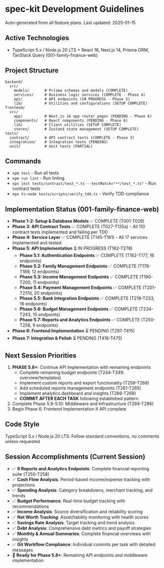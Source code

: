 # spec-kit Development Guidelines

Auto-generated from all feature plans. Last updated: 2025-01-15

## Active Technologies
- TypeScript 5.x / Node.js 20 LTS + React 18, Next.js 14, Prisma ORM, TanStack Query (001-family-finance-web)

## Project Structure
```
backend/
  src/
    models/       # Prisma schemas and models (COMPLETE)
    services/     # Business logic services (COMPLETE - Phase 4)
    api/          # API endpoints (IN PROGRESS - Phase 5)
    lib/          # Utilities and configurations (SETUP COMPLETE)
frontend/
  src/
    app/          # Next.js 14 app router pages (PENDING - Phase 6)
    components/   # React components (PENDING - Phase 6)
    lib/          # Client utilities (SETUP COMPLETE)
    stores/       # Zustand state management (SETUP COMPLETE)
tests/
  contract/       # API contract tests (COMPLETE - Phase 3)
  integration/    # Integration tests (PENDING)
  unit/           # Unit tests (PARTIAL)
```

## Commands
- `npm test` - Run all tests
- `npm run lint` - Run linting
- `npx jest tests/contract/test_*.ts --testMatch="**/test_*.ts"` - Run contract tests
- `npx ts-node tests/scripts/verify_tdd.ts` - Verify TDD compliance

## Implementation Status (001-family-finance-web)
- **Phase 1-2: Setup & Database Models** ✅ COMPLETE (T001-T026)
- **Phase 3: API Contract Tests** ✅ COMPLETE (T027-T135a) - All 110 contract tests implemented and failing per TDD
- **Phase 4: Service Layer** ✅ COMPLETE (T145-T161) - All 17 services implemented and tested
- **Phase 5: API Implementation** ⏳ IN PROGRESS (T162-T278)
  - **Phase 5.1: Authentication Endpoints** ✅ COMPLETE (T162-T177, 16 endpoints)
  - **Phase 5.2: Family Management Endpoints** ✅ COMPLETE (T178-T189, 12 endpoints)
  - **Phase 5.3: Income Management Endpoints** ✅ COMPLETE (T190-T200, 11 endpoints)
  - **Phase 5.4: Payment Management Endpoints** ✅ COMPLETE (T201-T217d, 20 endpoints)
  - **Phase 5.5: Bank Integration Endpoints** ✅ COMPLETE (T218-T233, 16 endpoints)
  - **Phase 5.6: Budget Management Endpoints** ✅ COMPLETE (T234-T243, 10 endpoints)
  - **Phase 5.7: Reports and Analytics Endpoints** ✅ COMPLETE (T250-T258, 9 endpoints)
- **Phase 6: Frontend Implementation** ⏳ PENDING (T297-T415)
- **Phase 7: Integration & Polish** ⏳ PENDING (T416-T475)

## Next Session Priorities
1. **PHASE 5.8+**: Continue API Implementation with remaining endpoints
   - Complete remaining budget endpoints (T244-T249: overview/templates)
   - Implement custom reports and export functionality (T259-T268)
   - Add scheduled reports management endpoints (T261-T265)
   - Implement analytics dashboard and insights (T266-T268)
   - **COMMIT AFTER EACH TASK** following established pattern
2. Complete Phase 5.9-5.10: Middleware and Infrastructure (T269-T296)
3. Begin Phase 6: Frontend Implementation if API complete

## Code Style
TypeScript 5.x / Node.js 20 LTS: Follow standard conventions, no comments unless requested

## Session Accomplishments (Current Session)
- ✅ **9 Reports and Analytics Endpoints**: Complete financial reporting suite (T250-T258)
- ✅ **Cash Flow Analysis**: Period-based income/expense tracking with projections
- ✅ **Spending Analysis**: Category breakdowns, merchant tracking, and trends
- ✅ **Budget Performance**: Real-time budget tracking with recommendations
- ✅ **Income Analysis**: Source diversification and reliability scoring
- ✅ **Net Worth Tracking**: Asset/liability monitoring with health scores
- ✅ **Savings Rate Analysis**: Target tracking and trend analysis
- ✅ **Debt Analysis**: Comprehensive debt metrics and payoff strategies
- ✅ **Monthly & Annual Summaries**: Complete financial overviews with insights
- ✅ **Git Workflow Compliance**: Individual commits per task with detailed messages
- 🎯 **Ready for Phase 5.8+**: Remaining API endpoints and middleware implementation

<!-- MANUAL ADDITIONS START -->
<!-- MANUAL ADDITIONS END -->